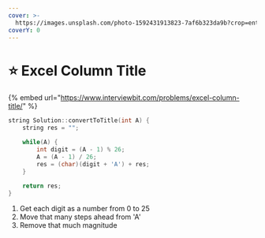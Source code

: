 ```yaml
---
cover: >-
  https://images.unsplash.com/photo-1592431913823-7af6b323da9b?crop=entropy&cs=tinysrgb&fm=jpg&ixid=MnwxOTcwMjR8MHwxfHNlYXJjaHwzfHxhbHBoYWJldHxlbnwwfHx8fDE2NTk0MjMxMDY&ixlib=rb-1.2.1&q=80
coverY: 0
---
```


# ⭐ Excel Column Title

{% embed url="https://www.interviewbit.com/problems/excel-column-title/" %}

```cpp
string Solution::convertToTitle(int A) {
    string res = "";

    while(A) {
        int digit = (A - 1) % 26;
        A = (A - 1) / 26;
        res = (char)(digit + 'A') + res;
    }
    
    return res;
}
```

1. Get each digit as a number from 0 to 25
2. Move that many steps ahead from 'A'
3. Remove that much magnitude
